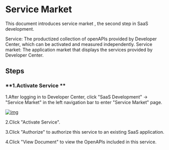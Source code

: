 # Service Market
This document introduces service market , the second step in SaaS development.

Service: The productized collection of openAPIs provided by Developer Center, which can be activated and measured independently.
Service market: The application market that displays the services provided by Developer Center.

## **Steps**

### **1.Activate Service **
1.After logging in to Developer Center, click "SaaS Development" → "Service Market" in the left navigation bar to enter "Service Market" page.

<a data-fancybox title="img" href="/en/guide/image2022-0706-02.png?version=1&modificationDate=1646655516000&api=v2">![img](/en/guide/image2022-0706-02.png?version=1&modificationDate=1646655516000&api=v2)</a>

2.Click "Activate Service".

3.Click "Authorize" to authorize this service to an existing SaaS application.

4.Click "View Document" to view the OpenAPIs included in this service. 

